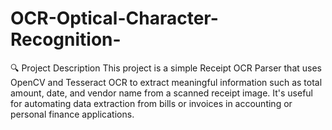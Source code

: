 # OCR-Optical-Character-Recognition-
🔍 Project Description This project is a simple Receipt OCR Parser that uses OpenCV and Tesseract OCR to extract meaningful information such as total amount, date, and vendor name from a scanned receipt image. It's useful for automating data extraction from bills or invoices in accounting or personal finance applications.
